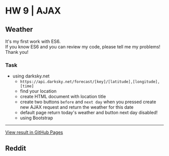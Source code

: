 # HW 9 | AJAX

## Weather

It's my first work with ES6. <br />
If you know ES6 and you can review my code, please tell me my problems! <br />
Thank you! <br />

### Task

- using darksky.net
    - `https://api.darksky.net/forecast/[key]/[latitude],[longitude],[time]`
    - find your location
    - create HTML document with location title
    - create two buttons `before` and `next day` when you pressed create new AJAX request and return the weather for this date
    - default page return today's weather and button next day disabled!
    - using Bootstrap


---

[View result in GitHub Pages](https://mvolodya.github.io/hw-9-AJAX/weather)


## Reddit
